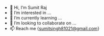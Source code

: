 - 👋 Hi, I’m Sumit Raj
- 👀 I’m interested in ...
- 🌱 I’m currently learning ...
- 💞️ I’m looking to collaborate on ...
- 📫 Reach me {sumitsingh81021@gmail.com}

<!---
sumit-rajsingh/sumit-rajsingh is a ✨ special ✨ repository because its `README.md` (this file) appears on your GitHub profile.
You can click the Preview link to take a look at your changes.
--->
